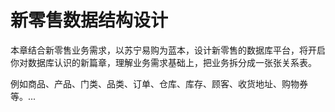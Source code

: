 # 新零售数据结构设计

本章结合新零售业务需求，以苏宁易购为蓝本，设计新零售的数据库平台，将开启你对数据库认识的新篇章，理解业务需求基础上，把业务拆分成一张张关系表。

例如商品、产品、门类、品类、订单、仓库、库存、顾客、收货地址、购物券等。...


